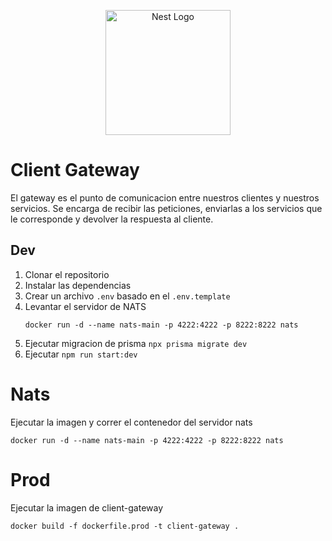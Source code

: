 <p align="center">
  <a href="http://nestjs.com/" target="blank"><img src="https://nestjs.com/img/logo-small.svg" width="200" alt="Nest Logo" /></a>
</p>

# Client Gateway

El gateway es el punto de comunicacion entre nuestros clientes y nuestros servicios. Se encarga de recibir las peticiones, enviarlas a los servicios que le corresponde y devolver la respuesta al cliente.


## Dev

1. Clonar el repositorio
2. Instalar las dependencias
3. Crear un archivo `.env` basado en el `.env.template`
4. Levantar el servidor de NATS
    ```
    docker run -d --name nats-main -p 4222:4222 -p 8222:8222 nats 
    ```
5. Ejecutar migracion de prisma `npx prisma migrate dev`
6. Ejecutar `npm run start:dev`



# Nats

Ejecutar la imagen y correr el contenedor del servidor nats

```
docker run -d --name nats-main -p 4222:4222 -p 8222:8222 nats 
```


# Prod

Ejecutar la imagen de client-gateway

```
docker build -f dockerfile.prod -t client-gateway .
```